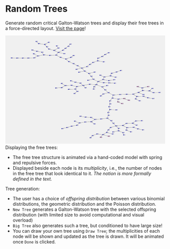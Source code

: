# Random Trees
Generate random critical Galton-Watson trees and display their free trees in a force-directed layout. [Visit the page](https://abrandenberger.github.io/random-trees/)!

![sample tree](sampletree.png)
Displaying the free trees: 
- The free tree structure is animated via a hand-coded model with spring and repulsive forces. 
- Displayed beside each node is its *multiplicity*, i.e., the number of nodes in the free tree that look identical to it. *The notion is more formally defined in the text.* 

Tree generation: 
- The user has a choice of *offspring distribution* between various binomial distributions, the geometric distribution and the Poisson distribution. 
- `New Tree` generates a Galton-Watson tree with the selected offspring distribution (with limited size to avoid computational and visual overload) 
- `Big Tree` also generates such a tree, but conditioned to have large size! 
- You can draw your own tree using `Draw Tree`; the multiplicities of each node will be shown and updated as the tree is drawn. It will be animated once `Done` is clicked. 
